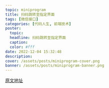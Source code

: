 ```yaml
---
topic: miniprogram
title: 扫码跳转至指定界面
tags: [微信接口]
categories: [代码人生, 前端技术]
poster:
  topic:
  headline: 扫码跳转至指定界面
  caption:
  color: #fff
date: 2022-12-04 15:32:48
description:
cover: /assets/posts/miniprogram-cover.png
banner: /assets/posts/miniprogram-banner.png
---
```


[原文地址](https://developers.weixin.qq.com/miniprogram/introduction/qrcode.html#%E5%8A%9F%E8%83%BD%E4%BB%8B%E7%BB%8D)
